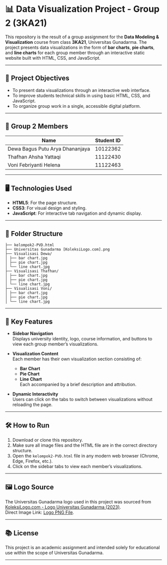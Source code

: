 # 📊 Data Visualization Project - Group 2 (3KA21)

This repository is the result of a group assignment for the **Data Modeling & Visualization** course from class **3KA21**, Universitas Gunadarma. The project presents data visualizations in the form of **bar charts**, **pie charts**, and **line charts** for each group member through an interactive static website built with HTML, CSS, and JavaScript.

---

## 🎯 Project Objectives

- To present data visualizations through an interactive web interface.
- To improve students technical skills in using basic HTML, CSS, and JavaScript.
- To organize group work in a single, accessible digital platform.

---

## 👥 Group 2 Members

| Name                               | Student ID |
|------------------------------------|------------|
| Dewa Bagus Putu Arya Dhananjaya    | 10122362   |
| Thafhan Ahsha Yattaqi              | 11122430   |
| Voni Febriyanti Helena             | 11122463   |

---

## 🖥️ Technologies Used

- **HTML5**: For the page structure.
- **CSS3**: For visual design and styling.
- **JavaScript**: For interactive tab navigation and dynamic display.

---

## 🧩 Folder Structure

```
├── kelompok2-PVD.html
├── Universitas Gunadarma [KoleksiLogo.com].png
├── Visualisasi Dewa/
│ ├── bar chart.jpg
│ ├── pie chart.jpg
│ └── line chart.jpg
├── Visualisasi Thafhan/
│ ├── bar chart.jpg
│ ├── pie chart.jpg
│ └── line chart.jpg
├── Visualisasi Voni/
│ ├── bar chart.jpg
│ ├── pie chart.jpg
│ └── line chart.jpg
```
---

## 📌 Key Features

- **Sidebar Navigation**  
  Displays university identity, logo, course information, and buttons to view each group member’s visualizations.

- **Visualization Content**  
  Each member has their own visualization section consisting of:
  - **Bar Chart**  
  - **Pie Chart**  
  - **Line Chart**   
  Each accompanied by a brief description and attribution.

- **Dynamic Interactivity**  
  Users can click on the tabs to switch between visualizations without reloading the page.

---

## 🛠️ How to Run

1. Download or clone this repository.
2. Make sure all image files and the HTML file are in the correct directory structure.
3. Open the `kelompok2-PVD.html` file in any modern web browser (Chrome, Edge, Firefox, etc.).
4. Click on the sidebar tabs to view each member’s visualizations.

---

## 🖼️ Logo Source

The Universitas Gunadarma logo used in this project was sourced from  
[KoleksiLogo.com - Logo Universitas Gunadarma (2023)](https://www.koleksilogo.com/2023/02/logo-universitas-gunadarma.html).  
Direct Image Link: [Logo PNG File](https://blogger.googleusercontent.com/img/b/R29vZ2xl/AVvXsEg8Ys5vrYLnr51sbQ4dSKmAp2ld1gh9xnMXsE1WNM8y36JbFeXKexi7gTSkoEa_E-OM0Yx7VzTfRcp0j7u8QycZOcfB7xXpnp9X7BpZfEPbbZZwlDddydj-0qXIEoi8euRMwn1NPMUa9zznaQ8kjaqnVTfc9TpaqrwSBqIs30FPBnrJpURs1tn2Gg/w320-h319/Universitas%20Gunadarma%20%5BKoleksiLogo.com%5D.png).

---

## 📚 License

This project is an academic assignment and intended solely for educational use within the scope of Universitas Gunadarma.

---
